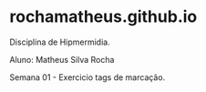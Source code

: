 # rochamatheus.github.io


Disciplina de Hipmermidia. 

Aluno: Matheus Silva Rocha 

Semana 01 - Exercicio tags de marcação.
